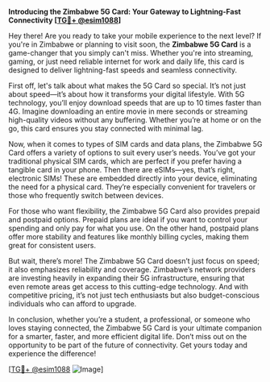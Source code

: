 **Introducing the Zimbabwe 5G Card: Your Gateway to Lightning-Fast Connectivity [[TG💪+ @esim1088](https://t.me/s/esim1088)]**

Hey there! Are you ready to take your mobile experience to the next level? If you're in Zimbabwe or planning to visit soon, the **Zimbabwe 5G Card** is a game-changer that you simply can't miss. Whether you're into streaming, gaming, or just need reliable internet for work and daily life, this card is designed to deliver lightning-fast speeds and seamless connectivity.

First off, let's talk about what makes the 5G Card so special. It’s not just about speed—it’s about how it transforms your digital lifestyle. With 5G technology, you’ll enjoy download speeds that are up to 10 times faster than 4G. Imagine downloading an entire movie in mere seconds or streaming high-quality videos without any buffering. Whether you’re at home or on the go, this card ensures you stay connected with minimal lag.

Now, when it comes to types of SIM cards and data plans, the Zimbabwe 5G Card offers a variety of options to suit every user’s needs. You’ve got your traditional physical SIM cards, which are perfect if you prefer having a tangible card in your phone. Then there are eSIMs—yes, that’s right, electronic SIMs! These are embedded directly into your device, eliminating the need for a physical card. They’re especially convenient for travelers or those who frequently switch between devices.

For those who want flexibility, the Zimbabwe 5G Card also provides prepaid and postpaid options. Prepaid plans are ideal if you want to control your spending and only pay for what you use. On the other hand, postpaid plans offer more stability and features like monthly billing cycles, making them great for consistent users.

But wait, there’s more! The Zimbabwe 5G Card doesn’t just focus on speed; it also emphasizes reliability and coverage. Zimbabwe’s network providers are investing heavily in expanding their 5G infrastructure, ensuring that even remote areas get access to this cutting-edge technology. And with competitive pricing, it’s not just tech enthusiasts but also budget-conscious individuals who can afford to upgrade.

In conclusion, whether you’re a student, a professional, or someone who loves staying connected, the Zimbabwe 5G Card is your ultimate companion for a smarter, faster, and more efficient digital life. Don’t miss out on the opportunity to be part of the future of connectivity. Get yours today and experience the difference!

[[TG💪+ @esim1088](https://t.me/s/esim1088) ![Image](https://i.postimg.cc/Y0z9fWf4/image.png)]